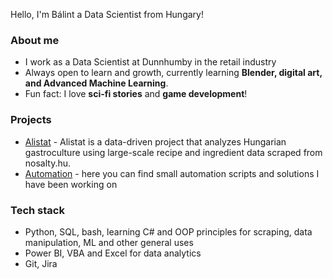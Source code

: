 Hello, I'm Bálint a Data Scientist from Hungary!
### About me

- I work as a Data Scientist at Dunnhumby in the retail industry
- Always open to learn and growth, currently learning **Blender, digital art, and Advanced Machine Learning**.
-  Fun fact: I love **sci-fi stories** and **game development**!

### Projects

- [Alistat](https://github.com/antalbalint97/Alistat) - Alistat is a data-driven project that analyzes Hungarian gastroculture using large-scale recipe and ingredient data scraped from nosalty.hu.
- [Automation](https://github.com/antalbalint97/automation) - here you can find small automation scripts and solutions I have been working on

### Tech stack

- Python, SQL, bash, learning C# and OOP principles for scraping, data manipulation, ML and other general uses
- Power BI, VBA and Excel for data analytics
- Git, Jira

